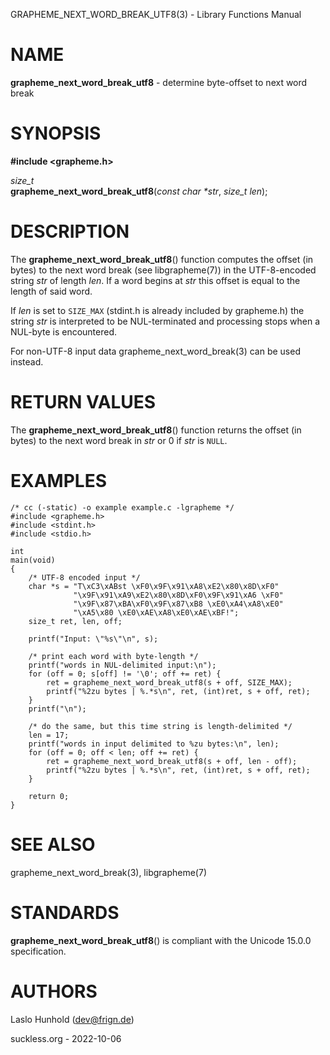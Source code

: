GRAPHEME\_NEXT\_WORD\_BREAK\_UTF8(3) - Library Functions Manual

# NAME

**grapheme\_next\_word\_break\_utf8** - determine byte-offset to next word break

# SYNOPSIS

**#include <grapheme.h>**

*size\_t*  
**grapheme\_next\_word\_break\_utf8**(*const char \*str*, *size\_t len*);

# DESCRIPTION

The
**grapheme\_next\_word\_break\_utf8**()
function computes the offset (in bytes) to the next word
break (see
libgrapheme(7))
in the UTF-8-encoded string
*str*
of length
*len*.
If a word begins at
*str*
this offset is equal to the length of said word.

If
*len*
is set to
`SIZE_MAX`
(stdint.h is already included by grapheme.h) the string
*str*
is interpreted to be NUL-terminated and processing stops when
a NUL-byte is encountered.

For non-UTF-8 input
data
grapheme\_next\_word\_break(3)
can be used instead.

# RETURN VALUES

The
**grapheme\_next\_word\_break\_utf8**()
function returns the offset (in bytes) to the next word
break in
*str*
or 0 if
*str*
is
`NULL`.

# EXAMPLES

	/* cc (-static) -o example example.c -lgrapheme */
	#include <grapheme.h>
	#include <stdint.h>
	#include <stdio.h>
	
	int
	main(void)
	{
		/* UTF-8 encoded input */
		char *s = "T\xC3\xABst \xF0\x9F\x91\xA8\xE2\x80\x8D\xF0"
		          "\x9F\x91\xA9\xE2\x80\x8D\xF0\x9F\x91\xA6 \xF0"
		          "\x9F\x87\xBA\xF0\x9F\x87\xB8 \xE0\xA4\xA8\xE0"
		          "\xA5\x80 \xE0\xAE\xA8\xE0\xAE\xBF!";
		size_t ret, len, off;
	
		printf("Input: \"%s\"\n", s);
	
		/* print each word with byte-length */
		printf("words in NUL-delimited input:\n");
		for (off = 0; s[off] != '\0'; off += ret) {
			ret = grapheme_next_word_break_utf8(s + off, SIZE_MAX);
			printf("%2zu bytes | %.*s\n", ret, (int)ret, s + off, ret);
		}
		printf("\n");
	
		/* do the same, but this time string is length-delimited */
		len = 17;
		printf("words in input delimited to %zu bytes:\n", len);
		for (off = 0; off < len; off += ret) {
			ret = grapheme_next_word_break_utf8(s + off, len - off);
			printf("%2zu bytes | %.*s\n", ret, (int)ret, s + off, ret);
		}
	
		return 0;
	}

# SEE ALSO

grapheme\_next\_word\_break(3),
libgrapheme(7)

# STANDARDS

**grapheme\_next\_word\_break\_utf8**()
is compliant with the Unicode 15.0.0 specification.

# AUTHORS

Laslo Hunhold ([dev@frign.de](mailto:dev@frign.de))

suckless.org - 2022-10-06
